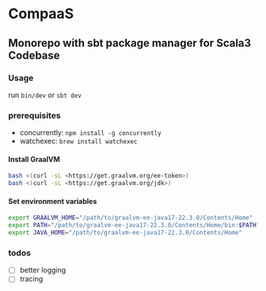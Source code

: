 # CompaaS

## Monorepo with sbt package manager for Scala3 Codebase

### Usage

run `bin/dev` or `sbt dev`

### prerequisites

* concurrently: `npm install -g concurrently`
* watchexec: `brew install watchexec`

#### Install GraalVM

``` bash
bash <(curl -sL <https://get.graalvm.org/ee-token>)
bash <(curl -sL <https://get.graalvm.org/jdk>)
```

#### Set environment variables

``` bash
export GRAALVM_HOME="/path/to/graalvm-ee-java17-22.3.0/Contents/Home"
export PATH="/path/to/graalvm-ee-java17-22.3.0/Contents/Home/bin:$PATH"
export JAVA_HOME="/path/to/graalvm-ee-java17-22.3.0/Contents/Home"
```

### todos

* [ ] better logging
* [ ] tracing
